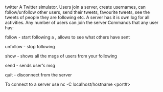 twitter
A Twitter simulator. Users join a server, create usernames, can follow/unfollow other users, send their tweets, favourite tweets, see the tweets of people they are following etc. A server has it is own log for all activities. Any number of users can join the server Commands that any user has:

follow <username> - start following a <username>, allows to see what others have sent
  
unfollow <username> - stop following <username>
  
show - shows all the msgs of users from your following

send - sends user's msg

quit - disconnect from the server

To connect to a server use nc -C localhost/hostname <port#>
